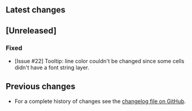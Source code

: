 ## Latest changes

## [Unreleased]

### Fixed

* [Issue #22] Tooltip: line color couldn't be changed since some cells didn't have a font string layer.
&nbsp;

## Previous changes

* For a complete history of changes see the [changelog file on GitHub](https://github.com/erglo/mission-report-button-plus/blob/main/CHANGELOG.md "CHANGELOG.md").
